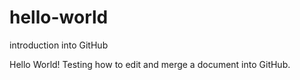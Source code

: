 # hello-world
introduction into GitHub


Hello World! Testing how to edit and merge a document into GitHub.
